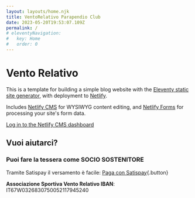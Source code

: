 ```yaml
---
layout: layouts/home.njk
title: VentoRelativo Parapendio Club
date: 2023-05-20T19:53:07.109Z
permalink: /
# eleventyNavigation:
#   key: Home
#   order: 0
---
```

# Vento Relativo

This is a template for building a simple blog website with the [Eleventy static site generator](https://www.11ty.dev), with deployment to [Netlify](https://www.netlify.com).

Includes [Netlify CMS](https://www.netlifycms.org) for WYSIWYG content editing, and [Netlify Forms](https://www.netlify.com/docs/form-handling) for processing your site's form data.

[Log in to the Netlify CMS dashboard](/admin/)

<section class="full-width bg-red section-satispay">
<h2>Vuoi  aiutarci?</h2>
<h3>Puoi fare la tessera come SOCIO SOSTENITORE</h3>

Tramite Satispay il versamento è facile:
[Paga con Satispay](https://tag.satispay.com/dk_txOSIuSjguNLePMkOAjl){.button}

**Associazione Sportiva Vento Relativo IBAN**:
IT67W0326830750052117945240
</section>
